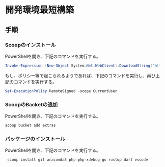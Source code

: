 # 開発環境最短構築

## 手順
### Scoopのインストール
PowerShellを開き、下記のコマンドを実行する。
```PowerShell
Invoke-Expression (New-Object System.Net.WebClient).DownloadString('https://get.scoop.sh')
```
もし、ポリシー等で起こられるようであれば、下記のコマンドを実行し、再び上記のコマンドを実行する。
```PowerShell
Set-ExecutionPolicy RemoteSigned -scope CurrentUser
```

### ScoopのBacketの追加
PowerShellを開き、下記のコマンドを実行する。
```PowerShell
scoop bucket add extras
```

### パッケージのインストール
PowerShellを開き、下記のコマンドを実行する。
```PowerShell
 scoop install git anaconda3 php php-xdebug go rustup dart vscode
 ```